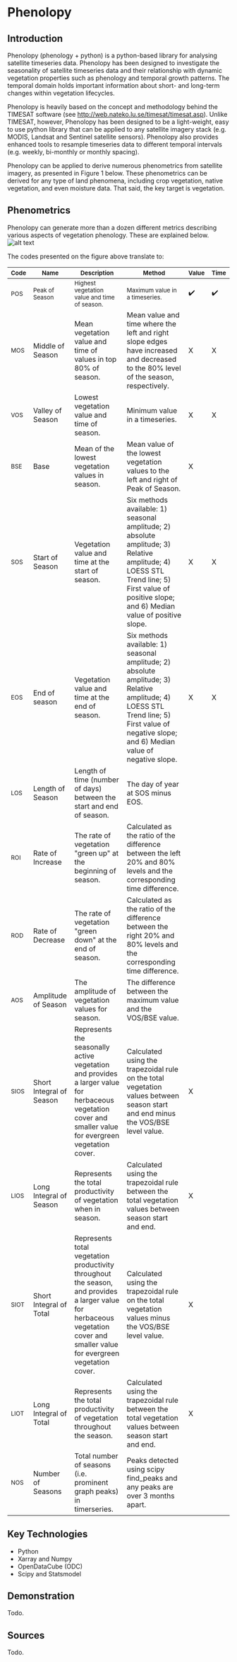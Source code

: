 # Phenolopy

## Introduction
Phenolopy (phenology + python) is a python-based library for analysing satellite timeseries data. Phenolopy has been designed to investigate the seasonality of satellite timeseries data and their relationship with dynamic vegetation properties such as phenology and temporal growth patterns. The temporal domain holds important information about short- and long-term changes within vegetation lifecycles.

Phenolopy is heavily based on the concept and methodology behind the TIMESAT software (see http://web.nateko.lu.se/timesat/timesat.asp). Unlike TIMESAT, however, Phenolopy has been designed to be a light-weight, easy to use python library that can be applied to any satellite imagery stack (e.g. MODIS, Landsat and Sentinel satellite sensors). Phenolopy also provides enhanced tools to resample timeseries data to different temporal intervals (e.g. weekly, bi-monthly or monthly spacing).

Phenolopy can be applied to derive numerous phenometrics from satellite imagery, as presented in Figure 1 below. These phenometrics can be derived for any type of land phenomena, including crop vegetation, native vegetation, and even moisture data. That said, the key target is vegetation.

## Phenometrics
Phenolopy can generate more than a dozen different metrics describing various aspects of vegetation phenology. These are explained below.
![alt text](https://github.com/lewistrotter/Phenolopy/blob/main/documentation/images/pheno_explain.png?raw=true)

The codes presented on the figure above translate to:

<sub>Code</sub> | <sub>Name</sub> | <sub>Description</sub> | <sub>Method</sub> | <sub>Value</sub> | <sub>Time</sub>
--- | --- | --- | --- | --- | ---
<sub>POS</sub>  |  <sub>Peak of Season</sub>  |  <sub>Highest vegetation value and time of season.</sub>  |  <sub>Maximum value in a timeseries.</sub>  | :heavy_check_mark:  |  :heavy_check_mark:  
<sub>MOS | Middle of Season | Mean vegetation value and time of values in top 80% of season. | Mean value and time where the left and right slope edges have increased and decreased to the 80% level of the season, respectively. | X | X</sub>
<sub>VOS | Valley of Season | Lowest vegetation value and time of season. | Minimum value in a timeseries. | X | X</sub>
<sub>BSE | Base | Mean of the lowest vegetation values in season. | Mean value of the lowest vegetation values to the left and right of Peak of Season. | X |  </sub>
<sub>SOS | Start of Season | Vegetation value and time at the start of season. | Six methods available: 1) seasonal amplitude; 2) absolute amplitude; 3) Relative amplitude; 4) LOESS STL Trend line; 5) First value of positive slope; and 6) Median value of positive slope. | X | X </sub>
<sub>EOS | End of season | Vegetation value and time at the end of season. | Six methods available: 1) seasonal amplitude; 2) absolute amplitude; 3) Relative amplitude; 4) LOESS STL Trend line; 5) First value of negative slope; and 6) Median value of negative slope. | X | X </sub>
<sub>LOS | Length of Season | Length of time (number of days) between the start and end of season. | The day of year at SOS minus EOS. |  | </sub>
<sub>ROI | Rate of Increase | The rate of vegetation "green up" at the beginning of season. | Calculated as the ratio of the difference between the left 20% and 80% levels and the corresponding time difference. |  |  </sub>
<sub>ROD | Rate of Decrease | The rate of vegetation "green down" at the end of season. | Calculated as the ratio of the difference between the right 20% and 80% levels and the corresponding time difference. |  |  </sub>
<sub>AOS | Amplitude of Season | The amplitude of vegetation values for season. | The difference between the maximum value and the VOS/BSE value. |  | 
<sub>SIOS | Short Integral of Season | Represents the seasonally active vegetation and provides a larger value for herbaceous vegetation cover and smaller value for evergreen vegetation cover. | Calculated using the trapezoidal rule on the total vegetation values between season start and end minus the VOS/BSE level value. | X |  </sub>
<sub>LIOS | Long Integral of Season | Represents the total productivity of vegetation when in season. | Calculated using the trapezoidal rule between the total vegetation values between season start and end. | X | </sub>
<sub>SIOT | Short Integral of Total | Represents total vegetation productivity throughout the season, and provides a larger value for herbaceous vegetation cover and smaller value for evergreen vegetation cover. | Calculated using the trapezoidal rule on the total vegetation values minus the VOS/BSE level value. | X | </sub>
<sub>LIOT | Long Integral of Total | Represents the total productivity of vegetation throughout the season. | Calculated using the trapezoidal rule between the total vegetation values between season start and end. | X | </sub>
<sub>NOS | Number of Seasons | Total number of seasons (i.e. prominent graph peaks) in timerseries. | Peaks detected using scipy find_peaks and any peaks are over 3 months apart. | | </sub>


## Key Technologies
- Python
- Xarray and Numpy
- OpenDataCube (ODC)
- Scipy and Statsmodel

## Demonstration
Todo.

## Sources
Todo.
